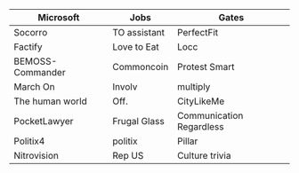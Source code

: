 | Microsoft        | Jobs         | Gates                    |
|------------------|--------------|--------------------------|
| Socorro          | TO assistant | PerfectFit               |
| Factify          | Love to Eat  | Locc                     |
| BEMOSS-Commander | Commoncoin   | Protest Smart            |
| March On         | Involv       | multiply                 |
| The human world  | Off.         | CityLikeMe               |
| PocketLawyer     | Frugal Glass | Communication Regardless |
| Politix4         | politix      | Pillar                   |
| Nitrovision      | Rep US       | Culture trivia           |
